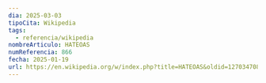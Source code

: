 ```yaml
---
dia: 2025-03-03
tipoCita: Wikipedia
tags:
  - referencia/wikipedia
nombreArticulo: HATEOAS
numReferencia: 866
fecha: 2025-01-19
url: https://en.wikipedia.org/w/index.php?title=HATEOAS&oldid=1270347080
---
```

